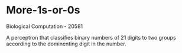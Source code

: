 # More-1s-or-0s

Biological Computation - 20581

A perceptron that classifies binary numbers of 21 digits to two groups according to the dominenting digit in the number.



